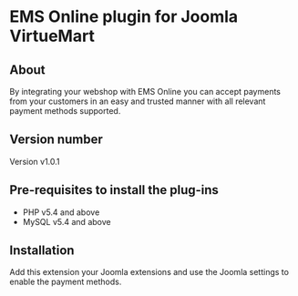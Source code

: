 # EMS Online plugin for Joomla VirtueMart

## About

By integrating your webshop with EMS Online you can accept payments from your customers in an easy and trusted manner with all relevant payment methods supported.

## Version number
Version v1.0.1

## Pre-requisites to install the plug-ins 
* PHP v5.4 and above
* MySQL v5.4 and above

## Installation
Add this extension your Joomla extensions and use the Joomla settings to enable the payment methods.
